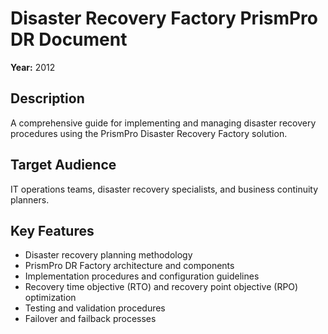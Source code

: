 # Disaster Recovery Factory PrismPro DR Document

**Year:** 2012

## Description
A comprehensive guide for implementing and managing disaster recovery procedures using the PrismPro Disaster Recovery Factory solution.

## Target Audience
IT operations teams, disaster recovery specialists, and business continuity planners.

## Key Features
- Disaster recovery planning methodology
- PrismPro DR Factory architecture and components
- Implementation procedures and configuration guidelines
- Recovery time objective (RTO) and recovery point objective (RPO) optimization
- Testing and validation procedures
- Failover and failback processes